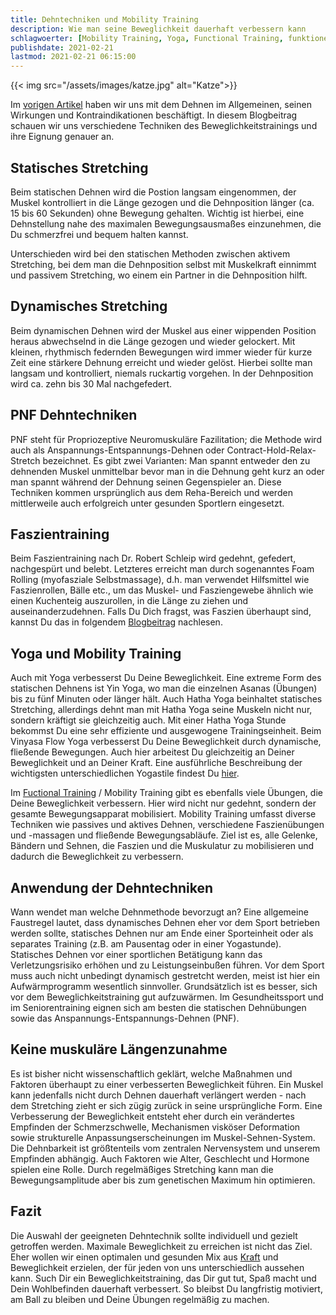 ```yaml
---
title: Dehntechniken und Mobility Training
description: Wie man seine Beweglichkeit dauerhaft verbessern kann
schlagwoerter: [Mobility Training, Yoga, Functional Training, funktionelles Training]
publishdate: 2021-02-21
lastmod: 2021-02-21 06:15:00
---
```


{{< img src="/assets/images/katze.jpg" alt="Katze">}}

Im [vorigen Artikel][1] haben wir uns mit dem Dehnen im Allgemeinen, seinen Wirkungen und Kontraindikationen beschäftigt. In diesem Blogbeitrag schauen wir uns verschiedene Techniken des Beweglichkeitstrainings und ihre Eignung genauer an.


## Statisches Stretching

Beim statischen Dehnen wird die Postion langsam eingenommen, der Muskel kontrolliert in die Länge gezogen und die Dehnposition länger (ca. 15 bis 60 Sekunden) ohne Bewegung gehalten. Wichtig ist hierbei, eine Dehnstellung nahe des maximalen Bewegungsausmaßes einzunehmen, die Du schmerzfrei und bequem halten kannst. 

Unterschieden wird bei den statischen Methoden zwischen aktivem Stretching, bei dem man die Dehnposition selbst mit Muskelkraft einnimmt und passivem Stretching, wo einem ein Partner in die Dehnposition hilft.


## Dynamisches Stretching

Beim dynamischen Dehnen wird der Muskel aus einer wippenden Position heraus abwechselnd in die Länge gezogen und wieder gelockert. Mit kleinen, rhythmisch federnden Bewegungen wird immer wieder für kurze Zeit eine stärkere Dehnung erreicht und wieder gelöst. Hierbei sollte man langsam und kontrolliert, niemals ruckartig vorgehen. In der Dehnposition wird ca. zehn bis 30 Mal nachgefedert.  


## PNF Dehntechniken

PNF steht für Propriozeptive Neuromuskuläre Fazilitation; die Methode wird auch als Anspannungs-Entspannungs-Dehnen oder Contract-Hold-Relax-Stretch bezeichnet. Es gibt zwei Varianten: Man spannt entweder den zu dehnenden Muskel unmittelbar bevor man in die Dehnung geht kurz an oder man spannt während der Dehnung seinen Gegenspieler an. Diese Techniken kommen ursprünglich aus dem Reha-Bereich und werden mittlerweile auch erfolgreich unter gesunden Sportlern eingesetzt.


## Faszientraining

Beim Faszientraining nach Dr. Robert Schleip wird gedehnt, gefedert, nachgespürt und belebt. Letzteres erreicht man durch sogenanntes Foam Rolling (myofasziale Selbstmassage), d.h. man verwendet Hilfsmittel wie Faszienrollen, Bälle etc., um das Muskel- und Fasziengewebe ähnlich wie einen Kuchenteig auszurollen, in die Länge zu ziehen und auseinanderzudehnen. Falls Du Dich fragst, was Faszien überhaupt sind, kannst Du das in folgendem [Blogbeitrag][2] nachlesen.


## Yoga und Mobility Training

Auch mit Yoga verbesserst Du Deine Beweglichkeit. Eine extreme Form des statischen Dehnens ist Yin Yoga, wo man die einzelnen Asanas (Übungen) bis zu fünf Minuten oder länger hält. Auch Hatha Yoga beinhaltet statisches Stretching, allerdings dehnt man mit Hatha Yoga seine Muskeln nicht nur, sondern kräftigt sie gleichzeitig auch. Mit einer Hatha Yoga Stunde bekommst Du eine sehr effiziente und ausgewogene Trainingseinheit. Beim Vinyasa Flow Yoga verbesserst Du Deine Beweglichkeit durch dynamische, fließende Bewegungen. Auch hier arbeitest Du gleichzeitig an Deiner Beweglichkeit und an Deiner Kraft. Eine 
ausführliche Beschreibung der wichtigsten unterschiedlichen Yogastile findest Du [hier][3]. 

Im [Fuctional Training][4] / Mobility Training gibt es ebenfalls viele Übungen, die Deine Beweglichkeit verbessern. Hier wird nicht nur gedehnt, sondern der gesamte Bewegungsapparat mobilisiert. Mobility Training umfasst diverse Techniken wie passives und aktives Dehnen, verschiedene Faszienübungen und -massagen und fließende Bewegungsabläufe. Ziel ist es, alle Gelenke, Bändern und Sehnen, die Faszien und die Muskulatur zu mobilisieren und dadurch die Beweglichkeit zu verbessern.


## Anwendung der Dehntechniken

Wann wendet man welche Dehnmethode bevorzugt an? Eine allgemeine Faustregel lautet, dass dynamisches Dehnen eher vor dem Sport betrieben werden sollte, statisches Dehnen nur am Ende einer Sporteinheit oder als separates Training (z.B. am Pausentag oder in einer Yogastunde). Statisches Dehnen vor einer sportlichen Betätigung kann das Verletzungsrisiko erhöhen und zu Leistungseinbußen führen. Vor dem Sport muss auch nicht unbedingt dynamisch gestretcht werden, meist ist hier ein Aufwärmprogramm wesentlich sinnvoller. Grundsätzlich ist es besser, sich vor dem Beweglichkeitstraining gut aufzuwärmen. Im Gesundheitssport und im Seniorentraining eignen sich am besten die statischen Dehnübungen sowie das Anspannungs-Entspannungs-Dehnen (PNF). 


## Keine muskuläre Längenzunahme

Es ist bisher nicht wissenschaftlich geklärt, welche Maßnahmen und Faktoren überhaupt zu einer verbesserten Beweglichkeit führen. Ein Muskel kann jedenfalls nicht durch Dehnen dauerhaft verlängert werden - nach dem Stretching zieht er sich zügig zurück in seine ursprüngliche Form. Eine Verbesserung der Beweglichkeit entsteht eher durch ein verändertes Empfinden der Schmerzschwelle, Mechanismen visköser Deformation sowie strukturelle Anpassungserscheinungen im Muskel-Sehnen-System. Die Dehnbarkeit ist größtenteils vom zentralen Nervensystem und unserem Empfinden abhängig. Auch Faktoren wie Alter, Geschlecht und Hormone spielen eine Rolle. Durch regelmäßiges Stretching kann man die Bewegungsamplitude aber bis zum genetischen Maximum hin optimieren.


## Fazit

Die Auswahl der geeigneten Dehntechnik sollte individuell und gezielt getroffen werden. Maximale Beweglichkeit zu erreichen ist nicht das Ziel. Eher wollen wir einen optimalen und gesunden Mix aus [Kraft][5] und Beweglichkeit erzielen, der für jeden von uns unterschiedlich aussehen kann. Such Dir ein Beweglichkeitstraining, das Dir gut tut, Spaß macht und Dein Wohlbefinden dauerhaft verbessert. So bleibst Du langfristig motiviert, am Ball zu bleiben und Deine Übungen regelmäßig zu machen.


[1]: /artikel/2020/mobility-training
[2]: /artikel/2018/was-ist-yin-faszien-yoga/
[3]: /artikel/2018/yoga-stile/
[4]: /artikel/2019/functional-training/
[5]: /artikel/2020/krafttraining

